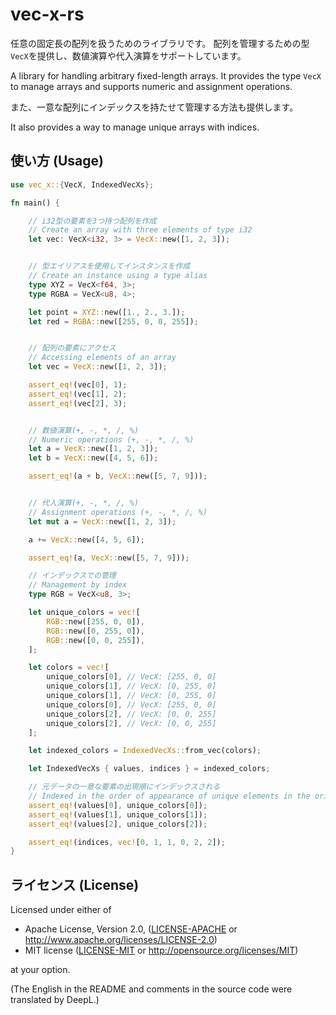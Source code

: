 # vec-x-rs

任意の固定長の配列を扱うためのライブラリです。
配列を管理するための型`VecX`を提供し、数値演算や代入演算をサポートしています。

A library for handling arbitrary fixed-length arrays.
It provides the type `VecX` to manage arrays and supports numeric and assignment operations.

また、一意な配列にインデックスを持たせて管理する方法も提供します。

It also provides a way to manage unique arrays with indices.

## 使い方 (Usage)

```rust
use vec_x::{VecX, IndexedVecXs};

fn main() {

    // i32型の要素を3つ持つ配列を作成
    // Create an array with three elements of type i32
    let vec: VecX<i32, 3> = VecX::new([1, 2, 3]);


    // 型エイリアスを使用してインスタンスを作成
    // Create an instance using a type alias
    type XYZ = VecX<f64, 3>;
    type RGBA = VecX<u8, 4>;

    let point = XYZ::new([1., 2., 3.]);
    let red = RGBA::new([255, 0, 0, 255]);


    // 配列の要素にアクセス
    // Accessing elements of an array
    let vec = VecX::new([1, 2, 3]);

    assert_eq!(vec[0], 1);
    assert_eq!(vec[1], 2);
    assert_eq!(vec[2], 3);


    // 数値演算(+, -, *, /, %)
    // Numeric operations (+, -, *, /, %)
    let a = VecX::new([1, 2, 3]);
    let b = VecX::new([4, 5, 6]);

    assert_eq!(a + b, VecX::new([5, 7, 9]));


    // 代入演算(+, -, *, /, %)
    // Assignment operations (+, -, *, /, %)
    let mut a = VecX::new([1, 2, 3]);

    a += VecX::new([4, 5, 6]);

    assert_eq!(a, VecX::new([5, 7, 9]));

    // インデックスでの管理
    // Management by index
    type RGB = VecX<u8, 3>;

    let unique_colors = vec![
        RGB::new([255, 0, 0]),
        RGB::new([0, 255, 0]),
        RGB::new([0, 0, 255]),
    ];

    let colors = vec![
        unique_colors[0], // VecX: [255, 0, 0]
        unique_colors[1], // VecX: [0, 255, 0]
        unique_colors[1], // VecX: [0, 255, 0]
        unique_colors[0], // VecX: [255, 0, 0]
        unique_colors[2], // VecX: [0, 0, 255]
        unique_colors[2], // VecX: [0, 0, 255]
    ];

    let indexed_colors = IndexedVecXs::from_vec(colors);

    let IndexedVecXs { values, indices } = indexed_colors;

    // 元データの一意な要素の出現順にインデックスされる
    // Indexed in the order of appearance of unique elements in the original data
    assert_eq!(values[0], unique_colors[0]);
    assert_eq!(values[1], unique_colors[1]);
    assert_eq!(values[2], unique_colors[2]);

    assert_eq!(indices, vec![0, 1, 1, 0, 2, 2]);
}
```

## ライセンス (License)

Licensed under either of

+ Apache License, Version 2.0, ([LICENSE-APACHE](../vec-x-rs/LICENSE-APACHE)
  or http://www.apache.org/licenses/LICENSE-2.0)
+ MIT license ([LICENSE-MIT](../vec-x-rs/LICENSE-MIT) or http://opensource.org/licenses/MIT)

at your option.

(The English in the README and comments in the source code were translated by DeepL.)

